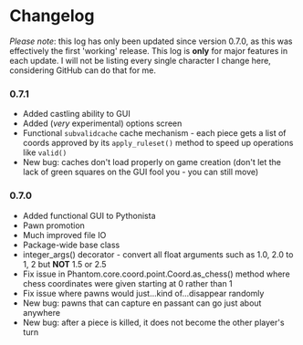 # Changelog
*Please note*: this log has only been updated since version 0.7.0, as this was effectively the first 'working' release.
This log is **only** for major features in each update.  I will not be listing every single character I change here, considering GitHub can do that for me.

### 0.7.1
 - Added castling ability to GUI
 - Added (*very* experimental) options screen
 - Functional `subvalidcache` cache mechanism - each piece gets a list of coords approved by its `apply_ruleset()` method to speed up operations like `valid()`
 - New bug: caches don't load properly on game creation (don't let the lack of green squares on the GUI fool you - you can still move)

### 0.7.0
 - Added functional GUI to Pythonista
 - Pawn promotion
 - Much improved file IO
 - Package-wide base class
 - integer_args() decorator - convert all float arguments such as 1.0, 2.0 to 1, 2 but **NOT** 1.5 or 2.5
 - Fix issue in Phantom.core.coord.point.Coord.as_chess() method where chess coordinates were given starting at 0 rather than 1
 - Fix issue where pawns would just...kind of...disappear randomly
 - New bug: pawns that can capture en passant can go just about anywhere
 - New bug: after a piece is killed, it does not become the other player's turn